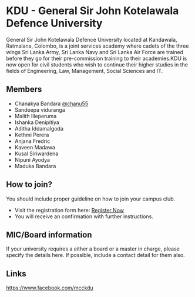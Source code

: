 # KDU - General Sir John Kotelawala Defence University

General Sir John Kotelawala Defence University located at Kandawala, Ratmalana, Colombo, is a joint services academy where cadets of the three wings Sri Lanka Army, Sri Lanka Navy and Sri Lanka Air Force are trained before they go for their pre-commission training to their academies.KDU is now open for civil students who wish to continue their higher studies in the fields of Engineering, Law, Management, Social Sciences and IT.


## Members

* Chanakya Bandara [@chanu55](https://twitter.com/chanu55)  
* Sandeepa viduranga
* Malith Illeperuma
* Ishanka Denipitiya
* Aditha Iddamalgoda
* Kethmi Perera
* Anjana Fredric
* Kaveen Madawa
* Kusal Siriwardena
* Nipuni Ayodya
* Maduka Bandara


## How to join?

You should include proper guideline on how to join your campus club.

- Visit the registration form here: [Register Now](https://forms.gle/mhCwAf78ad3DNZzj7)
- You will receive an confirmation with further instructions.

## MIC/Board information

If your university requires a either a board or a master in charge, please specify the details here. If possible, include a contact detail for them also.

## Links

https://www.facebook.com/mcckdu
